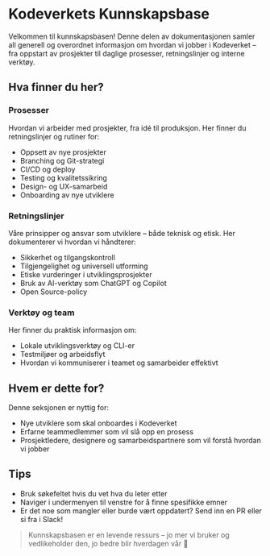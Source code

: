 # Kodeverkets Kunnskapsbase

Velkommen til kunnskapsbasen!
Denne delen av dokumentasjonen samler all generell og overordnet informasjon om hvordan vi jobber i Kodeverket – fra oppstart av prosjekter til daglige prosesser, retningslinjer og interne verktøy.

## Hva finner du her?

### Prosesser

Hvordan vi arbeider med prosjekter, fra idé til produksjon. Her finner du retningslinjer og rutiner for:

- Oppsett av nye prosjekter
- Branching og Git-strategi
- CI/CD og deploy
- Testing og kvalitetssikring
- Design- og UX-samarbeid
- Onboarding av nye utviklere

### Retningslinjer

Våre prinsipper og ansvar som utviklere – både teknisk og etisk. Her dokumenterer vi hvordan vi håndterer:

- Sikkerhet og tilgangskontroll
- Tilgjengelighet og universell utforming
- Etiske vurderinger i utviklingsprosjekter
- Bruk av AI-verktøy som ChatGPT og Copilot
- Open Source-policy

### Verktøy og team

Her finner du praktisk informasjon om:

- Lokale utviklingsverktøy og CLI-er
- Testmiljøer og arbeidsflyt
- Hvordan vi kommuniserer i teamet og samarbeider effektivt

## Hvem er dette for?

Denne seksjonen er nyttig for:

- Nye utviklere som skal onboardes i Kodeverket
- Erfarne teammedlemmer som vil slå opp en prosess
- Prosjektledere, designere og samarbeidspartnere som vil forstå hvordan vi jobber

## Tips

- Bruk søkefeltet hvis du vet hva du leter etter
- Naviger i undermenyen til venstre for å finne spesifikke emner
- Er det noe som mangler eller burde vært oppdatert? Send inn en PR eller si fra i Slack!

> Kunnskapsbasen er en levende ressurs – jo mer vi bruker og vedlikeholder den, jo bedre blir hverdagen vår 🙌
